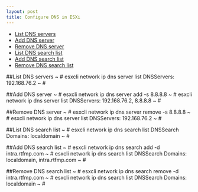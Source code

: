 ```yaml
---
layout: post
title: Configure DNS in ESXi
---
```


- [List DNS servers](#list)
- [Add DNS server](#add)
- [Remove DNS server](#remove)
- [List DNS search list](#listsearch)
- [Add DNS search list](#addsearch)
- [Remove DNS search list](#removesearch)
 

##List DNS servers<a id="list"></a>
    ~ # esxcli network ip dns server list
       DNSServers: 192.168.76.2
    ~ #


##Add DNS server<a id="add"></a>
    ~ # esxcli network ip  dns server add -s 8.8.8.8
    ~ # esxcli network ip dns server list
       DNSServers: 192.168.76.2, 8.8.8.8
    ~ #

##Remove DNS server<a id="remove"></a>
    ~ # esxcli network ip  dns server remove -s 8.8.8.8
    ~ # esxcli network ip dns server list
       DNSServers: 192.168.76.2
    ~ #

##List DNS search list<a id="listsearch"></a>
    ~ # esxcli network ip dns search list
     DNSSearch Domains: localdomain
     ~ #

##Add DNS search list<a id="addsearch"></a>
    ~ # esxcli network ip dns search add -d intra.rtfmp.com
    ~ # esxcli network ip dns search list
    DNSSearch Domains: localdomain, intra.rtfmp.com
    ~ #

##Remove DNS search list<a id="removesearch"></a>
    ~ # esxcli network ip dns search remove -d intra.rtfmp.com
    ~ # esxcli network ip dns search list
    DNSSearch Domains: localdomain
    ~ #
